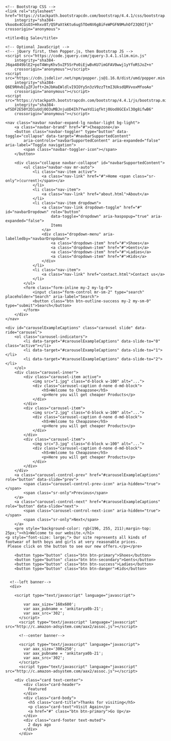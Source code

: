 <!doctype html>
<html lang="en">

<head>
    <!-- Required meta tags -->
    <meta charset="utf-8">
    <meta name="viewport" content="width=device-width, initial-scale=1, shrink-to-fit=no">

    <!-- Bootstrap CSS -->
    <link rel="stylesheet" href="https://stackpath.bootstrapcdn.com/bootstrap/4.4.1/css/bootstrap.min.css"
        integrity="sha384-Vkoo8x4CGsO3+Hhxv8T/Q5PaXtkKtu6ug5TOeNV6gBiFeWPGFN9MuhOf23Q9Ifjh" crossorigin="anonymous">

    <title>Big Sale</title>
</head>

<body>


    <!-- Optional JavaScript -->
    <!-- jQuery first, then Popper.js, then Bootstrap JS -->
    <script src="https://code.jquery.com/jquery-3.4.1.slim.min.js"
        integrity="sha384-J6qa4849blE2+poT4WnyKhv5vZF5SrPo0iEjwBvKU7imGFAV0wwj1yYfoRSJoZ+n"
        crossorigin="anonymous"></script>
    <script src="https://cdn.jsdelivr.net/npm/popper.js@1.16.0/dist/umd/popper.min.js"
        integrity="sha384-Q6E9RHvbIyZFJoft+2mJbHaEWldlvI9IOYy5n3zV9zzTtmI3UksdQRVvoxMfooAo"
        crossorigin="anonymous"></script>
    <script src="https://stackpath.bootstrapcdn.com/bootstrap/4.4.1/js/bootstrap.min.js"
        integrity="sha384-wfSDF2E50Y2D1uUdj0O3uMBJnjuUD4Ih7YwaYd1iqfktj0Uod8GCExl3Og8ifwB6"
        crossorigin="anonymous"></script>

    <nav class="navbar navbar-expand-lg navbar-light bg-light">
        <a class="navbar-brand" href="#">Cheapzone</a>
        <button class="navbar-toggler" type="button" data-toggle="collapse" data-target="#navbarSupportedContent"
            aria-controls="navbarSupportedContent" aria-expanded="false" aria-label="Toggle navigation">
            <span class="navbar-toggler-icon"></span>
        </button>

        <div class="collapse navbar-collapse" id="navbarSupportedContent">
            <ul class="navbar-nav mr-auto">
                <li class="nav-item active">
                    <a class="nav-link" href="#">Home <span class="sr-only">(current)</span></a>
                </li>
                <li class="nav-item">
                    <a class="nav-link" href="about.html">About</a>
                </li>
                <li class="nav-item dropdown">
                    <a class="nav-link dropdown-toggle" href="#" id="navbarDropdown" role="button"
                        data-toggle="dropdown" aria-haspopup="true" aria-expanded="false">
                        Items
                    </a>
                    <div class="dropdown-menu" aria-labelledby="navbarDropdown">
                        <a class="dropdown-item" href="#">Shoes</a>
                        <a class="dropdown-item" href="#">Gents</a>
                        <a class="dropdown-item" href="#">Ladies</a>
                        <a class="dropdown-item" href="#">Kids</a>
                    </div>
                </li>
                <li class="nav-item">
                    <a class="nav-link" href="contact.html">Contact us</a>
                </li>
            </ul>
            <form class="form-inline my-2 my-lg-0">
                <input class="form-control mr-sm-2" type="search" placeholder="Search" aria-label="Search">
                <button class="btn btn-outline-success my-2 my-sm-0" type="submit">Search</button>
            </form>
        </div>
    </nav>

    <div id="carouselExampleCaptions" class="carousel slide" data-ride="carousel">
        <ol class="carousel-indicators">
            <li data-target="#carouselExampleCaptions" data-slide-to="0" class="active"></li>
            <li data-target="#carouselExampleCaptions" data-slide-to="1"></li>
            <li data-target="#carouselExampleCaptions" data-slide-to="2"></li>
        </ol>
        <div class="carousel-inner">
            <div class="carousel-item active">
                <img src="1.jpg" class="d-block w-100" alt="...">
                <div class="carousel-caption d-none d-md-block">
                    <h5>Welcome to Cheapzone</h5>
                    <p>Here you will get cheaper Products</p>
                </div>
            </div>
            <div class="carousel-item">
                <img src="2.jpg" class="d-block w-100" alt="...">
                <div class="carousel-caption d-none d-md-block">
                    <h5>Welcome to Cheapzone</h5>
                    <p>Here you will get cheaper Products</p>
                </div>
            </div>
            <div class="carousel-item">
                <img src="3.jpg" class="d-block w-100" alt="...">
                <div class="carousel-caption d-none d-md-block">
                    <h5>Welcome to Cheapzone</h5>
                    <p>Here you will get cheaper Products</p>
                </div>
            </div>
        </div>
        <a class="carousel-control-prev" href="#carouselExampleCaptions" role="button" data-slide="prev">
            <span class="carousel-control-prev-icon" aria-hidden="true"></span>
            <span class="sr-only">Previous</span>
        </a>
        <a class="carousel-control-next" href="#carouselExampleCaptions" role="button" data-slide="next">
            <span class="carousel-control-next-icon" aria-hidden="true"></span>
            <span class="sr-only">Next</span>
        </a>
        <pre style="background-color: rgb(196, 255, 211);margin-top: 25px;"><h1>Welcome to our website.</h1>
    <p style="font-size: large;"> Our site represents all kinds of footwear of both boys and girls at very reasonable prices.
     Please click on the button to see our new offers.</p></pre>

        <button type="button" class="btn btn-primary">Shoes</button>
        <button type="button" class="btn btn-secondary">Gents</button>
        <button type="button" class="btn btn-success">Ladies</button>
        <button type="button" class="btn btn-danger">Kids</button>

     
      <!--left banner-->  
      <div>
    
        <script type="text/javascript" language="javascript">
        
            var aax_size='160x600';
            var aax_pubname = 'ankitarya0b-21';
            var aax_src='302';
          </script>
          <script type="text/javascript" language="javascript" src="http://c.amazon-adsystem.com/aax2/assoc.js"></script>

          <!--center banner-->

          <script type="text/javascript" language="javascript">
            var aax_size='300x250';
            var aax_pubname = 'ankitarya0b-21';
            var aax_src='302';
          </script>
          <script type="text/javascript" language="javascript" src="http://c.amazon-adsystem.com/aax2/assoc.js"></script>
        
<!--right banner-->
<div style="float:right;">
    <script type="text/javascript" language="javascript">
        var aax_size='160x600';
        var aax_pubname = 'ankitarya0b-21';
        var aax_src='302';
      </script>
      <script type="text/javascript" language="javascript" src="http://c.amazon-adsystem.com/aax2/assoc.js"></script>
</div>
    </div>

        <div class="card text-center">
            <div class="card-header">
              Featured
            </div>
            <div class="card-body">
              <h5 class="card-title">Thanks for visiting</h5>
              <p class="card-text">Visit Again</p>
              <a href="#" class="btn btn-primary">Go Up</a>
            </div>
            <div class="card-footer text-muted">
              2 days ago
            </div>
          </div>
</body>

</html>
